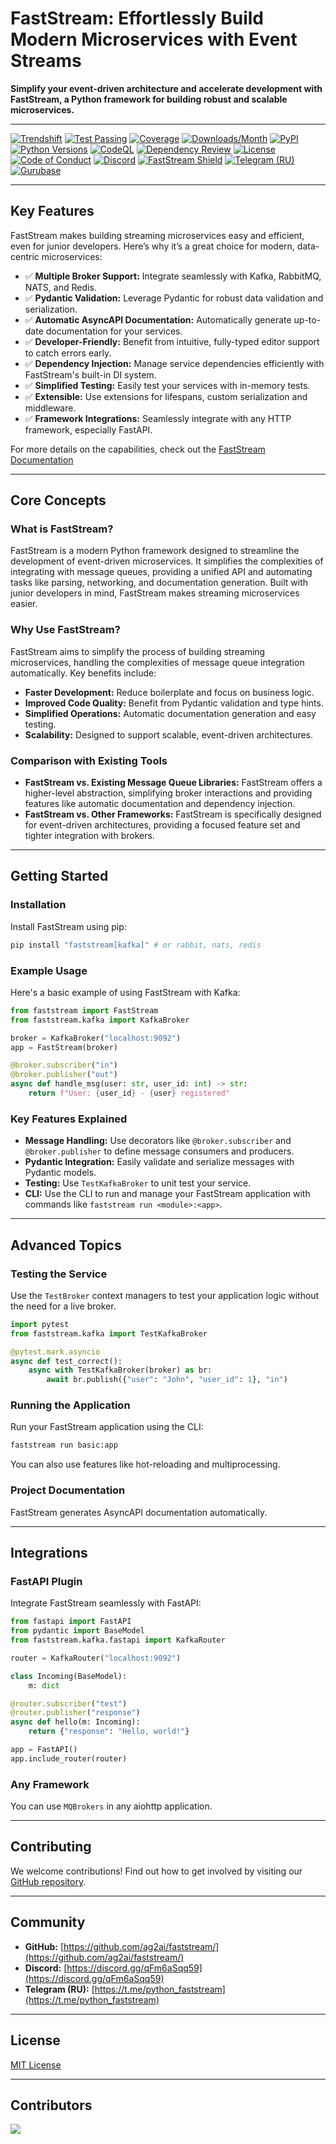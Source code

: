 # FastStream: Effortlessly Build Modern Microservices with Event Streams

**Simplify your event-driven architecture and accelerate development with FastStream, a Python framework for building robust and scalable microservices.**

---

[![Trendshift](https://trendshift.io/api/badge/repositories/3043)](https://trendshift.io/repositories/3043)
[![Test Passing](https://github.com/ag2ai/faststream/actions/workflows/pr_tests.yaml/badge.svg?branch=main)](https://github.com/ag2ai/faststream/actions/workflows/pr_tests.yaml)
[![Coverage](https://coverage-badge.samuelcolvin.workers.dev/ag2ai/faststream.svg)](https://coverage-badge.samuelcolvin.workers.dev/redirect/ag2ai/faststream)
[![Downloads/Month](https://static.pepy.tech/personalized-badge/faststream?period=month&units=international_system&left_color=grey&right_color=green&left_text=downloads/month)](https://www.pepy.tech/projects/faststream)
[![PyPI](https://img.shields.io/pypi/v/faststream?label=PyPI)](https://pypi.org/project/faststream)
[![Python Versions](https://img.shields.io/pypi/pyversions/faststream.svg)](https://pypi.org/project/faststream)
[![CodeQL](https://github.com/ag2ai/faststream/actions/workflows/pr_codeql.yaml/badge.svg)](https://github.com/ag2ai/faststream/actions/workflows/pr_codeql.yaml)
[![Dependency Review](https://github.com/ag2ai/faststream/actions/workflows/pr_dependency-review.yaml/badge.svg)](https://github.com/ag2ai/faststream/actions/workflows/pr_dependency-review.yaml)
[![License](https://img.shields.io/github/license/ag2ai/faststream.svg)](https://github.com/ag2ai/faststream/blob/main/LICENSE)
[![Code of Conduct](https://img.shields.io/badge/Contributor%20Covenant-2.1-4baaaa.svg)](https://github.com/ag2ai/faststream/blob/main/CODE_OF_CONDUCT.md)
[![Discord](https://img.shields.io/discord/1085457301214855171?logo=discord&label=EN)](https://discord.gg/qFm6aSqq59)
[![FastStream Shield](https://img.shields.io/endpoint?url=https%3A%2F%2Fraw.githubusercontent.com%2Fag2ai%2Ffaststream%2Fmain%2Fdocs%2Fdocs%2Fassets%2Fimg%2Fshield.json)](https://faststream.ag2.ai/latest/)
[![Telegram (RU)](https://img.shields.io/badge/-telegram-black?color=blue&logo=telegram&label=RU)](https://t.me/python_faststream)
[![Gurubase](https://img.shields.io/badge/Gurubase-Ask%20FastStream%20Guru-006BFF)](https://gurubase.io/g/faststream)

---

## Key Features

FastStream makes building streaming microservices easy and efficient, even for junior developers. Here’s why it’s a great choice for modern, data-centric microservices:

*   ✅ **Multiple Broker Support:** Integrate seamlessly with Kafka, RabbitMQ, NATS, and Redis.
*   ✅ **Pydantic Validation:** Leverage Pydantic for robust data validation and serialization.
*   ✅ **Automatic AsyncAPI Documentation:** Automatically generate up-to-date documentation for your services.
*   ✅ **Developer-Friendly:** Benefit from intuitive, fully-typed editor support to catch errors early.
*   ✅ **Dependency Injection:** Manage service dependencies efficiently with FastStream's built-in DI system.
*   ✅ **Simplified Testing:** Easily test your services with in-memory tests.
*   ✅ **Extensible:** Use extensions for lifespans, custom serialization and middleware.
*   ✅ **Framework Integrations:** Seamlessly integrate with any HTTP framework, especially FastAPI.

For more details on the capabilities, check out the [FastStream Documentation](https://faststream.ag2.ai/latest/)

---

## Core Concepts

### **What is FastStream?**

FastStream is a modern Python framework designed to streamline the development of event-driven microservices. It simplifies the complexities of integrating with message queues, providing a unified API and automating tasks like parsing, networking, and documentation generation. Built with junior developers in mind, FastStream makes streaming microservices easier.

### **Why Use FastStream?**

FastStream aims to simplify the process of building streaming microservices, handling the complexities of message queue integration automatically. Key benefits include:

*   **Faster Development:** Reduce boilerplate and focus on business logic.
*   **Improved Code Quality:** Benefit from Pydantic validation and type hints.
*   **Simplified Operations:** Automatic documentation generation and easy testing.
*   **Scalability:** Designed to support scalable, event-driven architectures.

### **Comparison with Existing Tools**

*   **FastStream vs. Existing Message Queue Libraries:** FastStream offers a higher-level abstraction, simplifying broker interactions and providing features like automatic documentation and dependency injection.
*   **FastStream vs. Other Frameworks:** FastStream is specifically designed for event-driven architectures, providing a focused feature set and tighter integration with brokers.

---

## Getting Started

### Installation

Install FastStream using pip:

```bash
pip install "faststream[kafka]" # or rabbit, nats, redis
```

### Example Usage

Here's a basic example of using FastStream with Kafka:

```python
from faststream import FastStream
from faststream.kafka import KafkaBroker

broker = KafkaBroker("localhost:9092")
app = FastStream(broker)

@broker.subscriber("in")
@broker.publisher("out")
async def handle_msg(user: str, user_id: int) -> str:
    return f"User: {user_id} - {user} registered"
```

### Key Features Explained

*   **Message Handling:** Use decorators like `@broker.subscriber` and `@broker.publisher` to define message consumers and producers.
*   **Pydantic Integration:** Easily validate and serialize messages with Pydantic models.
*   **Testing:** Use `TestKafkaBroker` to unit test your service.
*   **CLI:** Use the CLI to run and manage your FastStream application with commands like `faststream run <module>:<app>`.

---

## Advanced Topics

### Testing the Service

Use the `TestBroker` context managers to test your application logic without the need for a live broker.

```python
import pytest
from faststream.kafka import TestKafkaBroker

@pytest.mark.asyncio
async def test_correct():
    async with TestKafkaBroker(broker) as br:
        await br.publish({"user": "John", "user_id": 1}, "in")
```

### Running the Application

Run your FastStream application using the CLI:

```bash
faststream run basic:app
```

You can also use features like hot-reloading and multiprocessing.

### Project Documentation

FastStream generates AsyncAPI documentation automatically.

---

## Integrations

### FastAPI Plugin

Integrate FastStream seamlessly with FastAPI:

```python
from fastapi import FastAPI
from pydantic import BaseModel
from faststream.kafka.fastapi import KafkaRouter

router = KafkaRouter("localhost:9092")

class Incoming(BaseModel):
    m: dict

@router.subscriber("test")
@router.publisher("response")
async def hello(m: Incoming):
    return {"response": "Hello, world!"}

app = FastAPI()
app.include_router(router)
```

### Any Framework

You can use `MQBrokers` in any aiohttp application.

---

## Contributing

We welcome contributions! Find out how to get involved by visiting our [GitHub repository](https://github.com/ag2ai/faststream/).

---

## Community

*   **GitHub:** [https://github.com/ag2ai/faststream/](https://github.com/ag2ai/faststream/)
*   **Discord:** [https://discord.gg/qFm6aSqq59](https://discord.gg/qFm6aSqq59)
*   **Telegram (RU):** [https://t.me/python_faststream](https://t.me/python_faststream)

---

## License

[MIT License](https://github.com/ag2ai/faststream/blob/main/LICENSE)

---

## Contributors

<a href="https://github.com/ag2ai/faststream/graphs/contributors">
  <img src="https://contrib.rocks/image?repo=ag2ai/faststream"/>
</a>